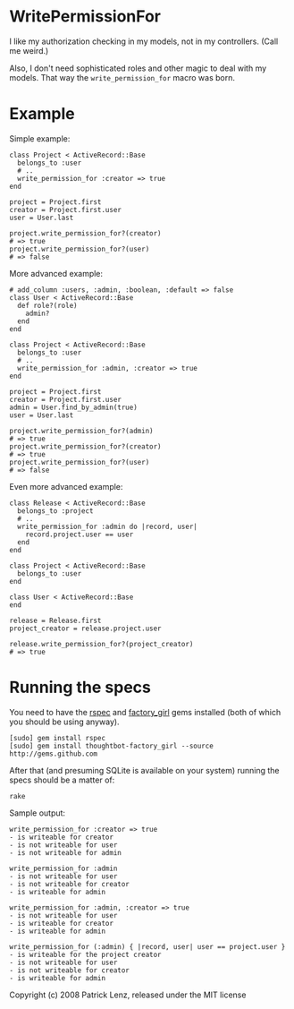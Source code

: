 WritePermissionFor
==================

I like my authorization checking in my models, not in my controllers. (Call me weird.)

Also, I don't need sophisticated roles and other magic to deal with my models. That way the `write_permission_for` macro was born.

Example
=======

Simple example:

    class Project < ActiveRecord::Base
      belongs_to :user
      # ..
      write_permission_for :creator => true
    end
    
    project = Project.first
    creator = Project.first.user
    user = User.last
    
    project.write_permission_for?(creator)
    # => true
    project.write_permission_for?(user)
    # => false
    
More advanced example:

    # add_column :users, :admin, :boolean, :default => false
    class User < ActiveRecord::Base
      def role?(role)
        admin?
      end
    end

    class Project < ActiveRecord::Base
      belongs_to :user
      # ..
      write_permission_for :admin, :creator => true
    end

    project = Project.first
    creator = Project.first.user
    admin = User.find_by_admin(true)
    user = User.last
    
    project.write_permission_for?(admin)
    # => true
    project.write_permission_for?(creator)
    # => true
    project.write_permission_for?(user)
    # => false
    

Even more advanced example:

    class Release < ActiveRecord::Base
      belongs_to :project
      # ..
      write_permission_for :admin do |record, user|
        record.project.user == user
      end
    end
    
    class Project < ActiveRecord::Base
      belongs_to :user
    end
    
    class User < ActiveRecord::Base
    end

    release = Release.first
    project_creator = release.project.user
    
    release.write_permission_for?(project_creator)
    # => true

Running the specs
=================

You need to have the [rspec][1] and [factory_girl][2] gems installed (both of which you should be using anyway).

    [sudo] gem install rspec
    [sudo] gem install thoughtbot-factory_girl --source http://gems.github.com

After that (and presuming SQLite is available on your system) running the specs should be a matter of:

    rake
    
Sample output:

    write_permission_for :creator => true
    - is writeable for creator
    - is not writeable for user
    - is not writeable for admin

    write_permission_for :admin
    - is not writeable for user
    - is not writeable for creator
    - is writeable for admin

    write_permission_for :admin, :creator => true
    - is not writeable for user
    - is writeable for creator
    - is writeable for admin

    write_permission_for (:admin) { |record, user| user == project.user }
    - is writeable for the project creator
    - is not writeable for user
    - is not writeable for creator
    - is writeable for admin
  

[1]: http://github.com/dchelimsky/rspec/tree/master
[2]: http://github.com/thoughtbot/factory_girl/tree/master

Copyright (c) 2008 Patrick Lenz, released under the MIT license
